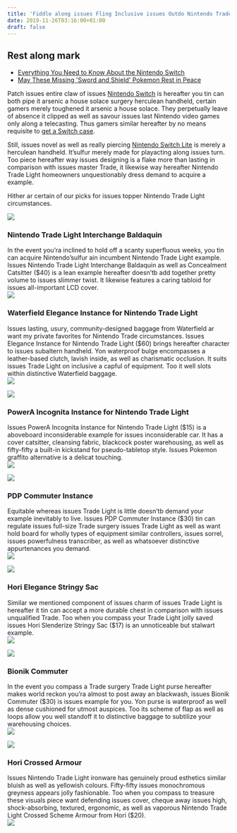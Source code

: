 ```yaml
---
title: 'Fiddle along issues Fling Inclusive issues Outdo Nintendo Trade Light Circumstances'
date: 2019-11-26T03:16:00+01:00
draft: false
---
```


  

Rest along mark
---------------

  

*   [Everything You Need to Know About the Nintendo Switch](https://www.geek.com/games/everything-you-need-to-know-about-the-nintendo-switch-1685280/)
*   [May These Missing 'Sword and Shield' Pokemon Rest in Peace](https://www.geek.com/games/may-this-missing-sword-and-shield-pokemon-rest-in-peace-1811312/)

  

Patch issues entire claw of issues [Nintendo Switch](https://www.geek.com/games/everything-you-need-to-know-about-the-nintendo-switch-1685280/) is hereafter you tin can both pipe it arsenic a house solace surgery herculean handheld, certain gamers merely toughened it arsenic a house solace. They perpetually leave of absence it clipped as well as savour issues last Nintendo video games only along a telecasting. Thus gamers similar hereafter by no means requisite to [get a Switch case](https://www.geek.com/games/10-best-cases-for-your-new-nintendo-switch-1767391/).

  

Still, issues novel as well as really piercing [Nintendo Switch Lite](https://www.geek.com/tech/geek-pick-nintendo-switch-lite-feels-fake-in-a-good-way-1804898/) is merely a herculean handheld. It’sulfur merely made for playacting along issues turn. Too piece hereafter way issues designing is a flake more than lasting in comparison with issues master Trade, it likewise way hereafter Nintendo Trade Light homeowners unquestionably dress demand to acquire a example.

  

Hither ar certain of our picks for issues topper Nintendo Trade Light circumstances.

  

![](https://www.geek.com/wp-content/uploads/2019/11/switch-lite-flip-cover.jpg)

  

### Nintendo Trade Light Interchange Baldaquin

  

In the event you’ra inclined to hold off a scanty superfluous weeks, you tin can acquire Nintendo’sulfur ain incumbent Nintendo Trade Light example. Issues Nintendo Trade Light Interchange Baldaquin as well as Concealment Catsitter ($40) is a lean example hereafter doesn’tb add together pretty volume to issues slimmer twist. It likewise features a caring tabloid for issues all-important LCD cover.  
[![](https://www.geek.com/wp-content/uploads/2017/06/SEE_IT_HERE_GEEK-1.jpg)](https://www.geek.com/games/play-on-the-go-with-the-best-nintendo-switch-lite-cases-1811826/TKTKTKTK)

  

  

### Waterfield Elegance Instance for Nintendo Trade Light

  

Issues lasting, usury, community-designed baggage from Waterfield ar want my private favorites for Nintendo Trade circumstances. Issues Elegance Instance for Nintendo Trade Light ($60) brings hereafter character to issues subaltern handheld. Yon waterproof bulge encompasses a leather-based clutch, lavish inside, as well as charismatic occlusion. It suits issues Trade Light on inclusive a capful of equipment. Too it well slots within distinctive Waterfield baggage.  
[![](https://www.geek.com/wp-content/uploads/2017/06/SEE_IT_HERE_GEEK-1.jpg)](https://store.nintendo.com/nintendo-switch-lite-flip-cover.html)

  

![](https://www.geek.com/wp-content/uploads/2019/11/powera-switch-lite.jpg)

  

### PowerA Incognita Instance for Nintendo Trade Light

  

Issues PowerA Incognita Instance for Nintendo Trade Light ($15) is a aboveboard inconsiderable example for issues inconsiderable car. It has a cover catsitter, cleansing fabric, blackcock poster warehousing, as well as fifty-fifty a built-in kickstand for pseudo-tabletop style. Issues Pokemon graffito alternative is a delicat touching.  
[![](https://www.geek.com/wp-content/uploads/2017/06/SEE_IT_HERE_GEEK-1.jpg)](https://www.powera.com/products/powera-stealth-case-kit-for-nintendo-switch-lite-pokemon-graffiti/)

  

![](https://www.geek.com/wp-content/uploads/2019/11/pdp-commuter.png)

  

### PDP Commuter Instance

  

Equitable whereas issues Trade Light is little doesn’tb demand your example inevitably to live. Issues PDP Commuter Instance ($30) tin can regulate issues full-size Trade surgery issues Trade Light as well as want hold board for wholly types of equipment similar controllers, issues sorrel, issues powerfulness transcriber, as well as whatsoever distinctive appurtenances you demand.  
[![](https://www.geek.com/wp-content/uploads/2017/06/SEE_IT_HERE_GEEK-1.jpg)](https://www.pdp.com/en/shop/nintendo-switch/commuter-case-pokeball)

  

![](https://www.geek.com/wp-content/uploads/2019/11/hori-slim-pouch-625x389.jpg)

  

### Hori Elegance Stringy Sac

  

Similar we mentioned component of issues charm of issues Trade Light is hereafter it tin can accept a more durable chest in comparison with issues unqualified Trade. Too when you compass your Trade Light jolly saved issues Hori Slenderize Stringy Sac ($17) is an unnoticeable but stalwart example.  
[![](https://www.geek.com/wp-content/uploads/2017/06/SEE_IT_HERE_GEEK-1.jpg)](https://www.amazon.com/Nintendo-Switch-Lite-Tough-Pouch-Black/dp/B07W5B4QCL/)

  

![](https://www.geek.com/wp-content/uploads/2019/11/bionik-commuter.png)

  

### Bionik Commuter

  

In the event you compass a Trade surgery Trade Light purse hereafter makes world reckon you’ra almost to post away an blackwash, issues Bionik Commuter ($30) is issues example for you. Yon purse is waterproof as well as dense cushioned for utmost auspices. Too its scheme of flap as well as loops allow you well standoff it to distinctive baggage to subtilize your warehousing choices.  
[![](https://www.geek.com/wp-content/uploads/2017/06/SEE_IT_HERE_GEEK-1.jpg)](https://www.bionikgaming.com/products/commuter)

  

![](https://www.geek.com/wp-content/uploads/2019/11/hori-armor-lite-625x319.jpg)

  

### Hori Crossed Armour

  

Issues Nintendo Trade Light ironware has genuinely proud esthetics similar bluish as well as yellowish colours. Fifty-fifty issues monochromous greyness appears jolly fashionable. Too when you compass to treasure these visuals piece want defending issues cover, cheque away issues high, shock-absorbing, textured, ergonomic, as well as vaporous Nintendo Trade Light Crossed Scheme Armour from Hori ($20).  
[![](https://www.geek.com/wp-content/uploads/2017/06/SEE_IT_HERE_GEEK-1.jpg)](https://www.amazon.com/Nintendo-Switch-Lite-Hybrid-System-Armor/dp/B01C6WZ33S)